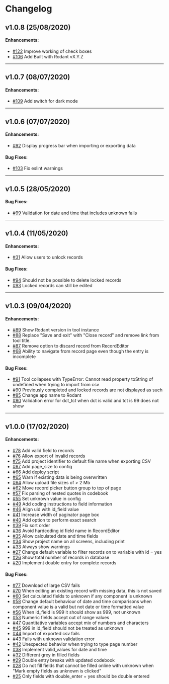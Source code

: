 # Changelog

## v1.0.8 (25/08/2020)

#### Enhancements:

- [#122](https://github.com/tracits/rodant/issues/122) Improve working of check boxes 
- [#106](https://github.com/tracits/rodant/issues/106) Add Built with Rodant vX.Y.Z 

---

## v1.0.7 (08/07/2020)

#### Enhancements:

- [#109](https://github.com/tracits/rodant/issues/109) Add switch for dark mode 

---

## v1.0.6 (07/07/2020)

#### Enhancements:

- [#92](https://github.com/tracits/rodant/issues/92) Display progress bar when importing or exporting data 

#### Bug Fixes:

- [#103](https://github.com/tracits/rodant/issues/103) Fix eslint warnings 

---

## v1.0.5 (28/05/2020)

#### Bug Fixes:

- [#99](https://github.com/tracits/rodant/issues/99) Validation for date and time that includes unknown fails 

---

## v1.0.4 (11/05/2020)

#### Enhancements:

- [#31](https://github.com/tracits/cockroach_react/issues/31) Allow users to unlock records 

#### Bug Fixes:

- [#94](https://github.com/tracits/cockroach_react/issues/94) Should not be possible to delete locked records 
- [#93](https://github.com/tracits/cockroach_react/issues/93) Locked records can still be edited 

---

## v1.0.3 (09/04/2020)

#### Enhancements:

- [#89](https://github.com/tracits/cockroach_react/issues/89) Show Rodant version in tool instance 
- [#88](https://github.com/tracits/cockroach_react/issues/88) Replace "Save and exit" with "Close record" and remove link from tool title. 
- [#87](https://github.com/tracits/cockroach_react/issues/87) Remove option to discard record from RecordEditor 
- [#68](https://github.com/tracits/cockroach_react/issues/68) Ability to navigate from record page even though the entry is incomplete 

#### Bug Fixes:

- [#91](https://github.com/tracits/cockroach_react/issues/91) Tool collapses with TypeError: Cannot read property toString of undefined when trying to import from csv 
- [#90](https://github.com/tracits/cockroach_react/issues/90) Previously completed and locked records are not displayed as such 
- [#85](https://github.com/tracits/cockroach_react/issues/85) Change app name to Rodant 
- [#80](https://github.com/tracits/cockroach_react/issues/80) Validation error for dct_tct when dct is valid and tct is 99 does not show  

---

## v1.0.0 (17/02/2020)

#### Enhancements:

- [#78](https://github.com/tracits/cockroach_react/issues/78) Add valid field to records 
- [#76](https://github.com/tracits/cockroach_react/issues/76) Allow export of invalid records 
- [#75](https://github.com/tracits/cockroach_react/issues/75) Add project identifier to default file name when exporting CSV  
- [#67](https://github.com/tracits/cockroach_react/issues/67) Add page_size to config 
- [#66](https://github.com/tracits/cockroach_react/issues/66) Add deploy script 
- [#65](https://github.com/tracits/cockroach_react/issues/65) Warn if existing data is being overwritten 
- [#64](https://github.com/tracits/cockroach_react/issues/64) Allow upload file sizes of > 2 Mb 
- [#62](https://github.com/tracits/cockroach_react/issues/62) Move record picker button group to top of page 
- [#57](https://github.com/tracits/cockroach_react/issues/57) Fix parsing of nested quotes in codebook  
- [#55](https://github.com/tracits/cockroach_react/issues/55) Set unknown value in config 
- [#49](https://github.com/tracits/cockroach_react/issues/49) Add coding instructions to field information 
- [#46](https://github.com/tracits/cockroach_react/issues/46) Align uid with id_field value 
- [#41](https://github.com/tracits/cockroach_react/issues/41) Increase width of paginator page box 
- [#40](https://github.com/tracits/cockroach_react/issues/40) Add option to perform exact search 
- [#39](https://github.com/tracits/cockroach_react/issues/39) Fix sort order 
- [#36](https://github.com/tracits/cockroach_react/issues/36) Avoid hardcoding id field name in RecordEditor 
- [#35](https://github.com/tracits/cockroach_react/issues/35) Allow calculated date and time fields 
- [#34](https://github.com/tracits/cockroach_react/issues/34) Show project name on all screens, including print 
- [#33](https://github.com/tracits/cockroach_react/issues/33) Always show warnings 
- [#27](https://github.com/tracits/cockroach_react/issues/27) Change default variable to filter records on to variable with id = yes 
- [#26](https://github.com/tracits/cockroach_react/issues/26) Show total number of records in database 
- [#20](https://github.com/tracits/cockroach_react/issues/20) Implement double entry for complete records 

#### Bug Fixes:

- [#77](https://github.com/tracits/cockroach_react/issues/77) Download of large CSV fails 
- [#70](https://github.com/tracits/cockroach_react/issues/70) When editing an existing record with missing data, this is not saved 
- [#60](https://github.com/tracits/cockroach_react/issues/60) Set calculated fields to unknown if any component is unknown 
- [#58](https://github.com/tracits/cockroach_react/issues/58) Change default behaviour of date and time comparisons when component value is a valid but not date or time formatted value 
- [#56](https://github.com/tracits/cockroach_react/issues/56) When id_field is 999 it should show as 999, not unknown 
- [#53](https://github.com/tracits/cockroach_react/issues/53) Numeric fields accept out of range values  
- [#47](https://github.com/tracits/cockroach_react/issues/47) Quantitative variables accept mix of numbers and characters 
- [#45](https://github.com/tracits/cockroach_react/issues/45) 999 in id_field should not be treated as unknown 
- [#44](https://github.com/tracits/cockroach_react/issues/44) Import of exported csv fails 
- [#43](https://github.com/tracits/cockroach_react/issues/43) Fails with unknown validation error 
- [#42](https://github.com/tracits/cockroach_react/issues/42) Unexpected behavior when trying to type page number 
- [#38](https://github.com/tracits/cockroach_react/issues/38) Implement valid_values for date and time 
- [#32](https://github.com/tracits/cockroach_react/issues/32) Different grey in filled fields 
- [#29](https://github.com/tracits/cockroach_react/issues/29) Double entry breaks with updated codebook 
- [#28](https://github.com/tracits/cockroach_react/issues/28) Do not fill fields that cannot be filled online with unknown when "Mark empty fields as unknown is clicked" 
- [#25](https://github.com/tracits/cockroach_react/issues/25) Only fields with double_enter = yes should be double entered 
